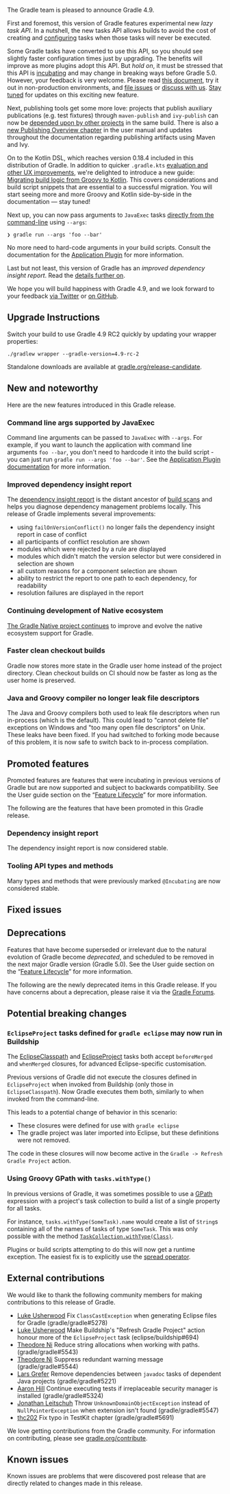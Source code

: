 The Gradle team is pleased to announce Gradle 4.9.

First and foremost, this version of Gradle features experimental new _lazy task API_.
In a nutshell, the new tasks API allows builds to avoid the cost of creating and [configuring](userguide/build_lifecycle.html) tasks when those tasks will never be executed.

Some Gradle tasks have converted to use this API, so you should see slightly faster configuration times just by upgrading.
The benefits will improve as more plugins adopt this API.
But _hold on_, it must be stressed that this API is [incubating](userguide/feature_lifecycle.html#sec:incubating_state) and may change in breaking ways before Gradle 5.0.
However, your feedback is very welcome.
Please read [this document](userguide/task_configuration_avoidance.html), try it out in non-production environments, and [file issues](https://github.com/gradle/gradle/issues) or [discuss with us](https://discuss.gradle.org).
[Stay tuned](https://newsletter.gradle.com) for updates on this exciting new feature.

Next, publishing tools get some more love: projects that publish auxiliary publications (e.g. test fixtures) through `maven-publish` and `ivy-publish` can now be [depended upon by other projects](https://github.com/gradle/gradle/issues/1061) in the same build.
There is also a [new Publishing Overview chapter](userguide/publishing_overview.html) in the user manual and updates throughout the documentation regarding publishing artifacts using Maven and Ivy.

On to the Kotlin DSL, which reaches version 0.18.4 included in this distribution of Gradle.
In addition to quicker `.gradle.kts` [evaluation and other UX improvements](https://github.com/gradle/kotlin-dsl/releases/tag/v0.18.4), we're delighted to introduce a new guide: [Migrating build logic from Groovy to Kotlin](https://guides.gradle.org/migrating-build-logic-from-groovy-to-kotlin/).
This covers considerations and build script snippets that are essential to a successful migration. 
You will start seeing more and more Groovy and Kotlin side-by-side in the documentation — stay tuned!  

Next up, you can now pass arguments to `JavaExec` tasks [directly from the command-line](#command-line-args-supported-by-javaexec) using `--args`:

    ❯ gradle run --args 'foo --bar'
    
No more need to hard-code arguments in your build scripts. 
Consult the documentation for the [Application Plugin](userguide/application_plugin.html#sec:application_usage) for more information.

Last but not least, this version of Gradle has an _improved dependency insight report_. Read the [details further on](#improved-dependency-insight-report).   

We hope you will build happiness with Gradle 4.9, and we look forward to your feedback [via Twitter](https://twitter.com/gradle) or [on GitHub](https://github.com/gradle).

## Upgrade Instructions

Switch your build to use Gradle 4.9 RC2 quickly by updating your wrapper properties:

`./gradlew wrapper --gradle-version=4.9-rc-2`

Standalone downloads are available at [gradle.org/release-candidate](https://gradle.org/release-candidate). 

## New and noteworthy

Here are the new features introduced in this Gradle release.

### Command line args supported by JavaExec

Command line arguments can be passed to `JavaExec` with `--args`. For example, if you want to launch the application with command line arguments `foo --bar`,
you don't need to hardcode it into the build script - you can just run `gradle run --args 'foo --bar'`.
See the [Application Plugin documentation](userguide/application_plugin.html#sec:application_usage) for more information.

### Improved dependency insight report

The [dependency insight report](userguide/inspecting_dependencies.html#sec:identifying_reason_dependency_selection) is the distant ancestor of [build scans](https://scans.gradle.com) and helps you diagnose dependency management problems locally.
This release of Gradle implements several improvements:

- using `failOnVersionConflict()` no longer fails the dependency insight report in case of conflict
- all participants of conflict resolution are shown
- modules which were rejected by a rule are displayed
- modules which didn't match the version selector but were considered in selection are shown
- all custom reasons for a component selection are shown
- ability to restrict the report to one path to each dependency, for readability
- resolution failures are displayed in the report

### Continuing development of Native ecosystem

[The Gradle Native project continues](https://github.com/gradle/gradle-native/blob/master/docs/RELEASE-NOTES.md#changes-included-in-gradle-49) to improve and evolve the native ecosystem support for Gradle.

### Faster clean checkout builds

Gradle now stores more state in the Gradle user home instead of the project directory. Clean checkout builds on CI should now be faster as long as the user home is preserved.

### Java and Groovy compiler no longer leak file descriptors

The Java and Groovy compilers both used to leak file descriptors when run in-process (which is the default).
This could lead to "cannot delete file" exceptions on Windows and "too many open file descriptors" on Unix.
These leaks have been fixed.  If you had switched to forking mode because of this problem, it is now safe to switch back to in-process compilation.

<!--
IMPORTANT: if this is a patch release, ensure that a prominent link is included in the foreword to all releases of the same minor stream.
Add-->

<!--
### Example new and noteworthy
-->

## Promoted features

Promoted features are features that were incubating in previous versions of Gradle but are now supported and subject to backwards compatibility.
See the User guide section on the “[Feature Lifecycle](userguide/feature_lifecycle.html)” for more information.

The following are the features that have been promoted in this Gradle release.

### Dependency insight report

The dependency insight report is now considered stable.

### Tooling API types and methods

Many types and methods that were previously marked `@Incubating` are now considered stable. 

## Fixed issues

## Deprecations

Features that have become superseded or irrelevant due to the natural evolution of Gradle become *deprecated*, and scheduled to be removed
in the next major Gradle version (Gradle 5.0). See the User guide section on the “[Feature Lifecycle](userguide/feature_lifecycle.html)” for more information.

The following are the newly deprecated items in this Gradle release. If you have concerns about a deprecation, please raise it via the [Gradle Forums](https://discuss.gradle.org).

<!--
### Example deprecation
-->

## Potential breaking changes

### `EclipseProject` tasks defined for `gradle eclipse` may now run in Buildship

The [EclipseClasspath](dsl/org.gradle.plugins.ide.eclipse.model.EclipseClasspath.html) and [EclipseProject](dsl/org.gradle.plugins.ide.eclipse.model.EclipseProject.html) tasks both accept `beforeMerged` and `whenMerged` closures, for advanced Eclipse-specific customisation.

Previous versions of Gradle did not execute the closures defined in `EclipseProject` when invoked from Buildship (only those in `EclipseClasspath`). Now Gradle executes them both, similarly to when invoked from the command-line.

This leads to a potential change of behavior in this scenario:
 - These closures were defined for use with `gradle eclipse`
 - The gradle project was later imported into Eclipse, but these definitions were not removed.

The code in these closures will now become active in the `Gradle -> Refresh Gradle Project` action.

<!--
### Example breaking change
-->

### Using Groovy GPath with `tasks.withType()`

In previous versions of Gradle, it was sometimes possible to use a [GPath](http://docs.groovy-lang.org/latest/html/documentation/#gpath_expressions) expression with a project's task collection to build a list of a single property for all tasks.

For instance, `tasks.withType(SomeTask).name` would create a list of `String`s containing all of the names of tasks of type `SomeTask`. This was only possible with the method [`TaskCollection.withType(Class)`](javadoc/org/gradle/api/tasks/TaskCollection.html#withType-java.lang.Class-).

Plugins or build scripts attempting to do this will now get a runtime exception.  The easiest fix is to explicitly use the [spread operator](http://docs.groovy-lang.org/latest/html/documentation/#_spread_operator).

## External contributions

We would like to thank the following community members for making contributions to this release of Gradle.

- [Luke Usherwood](https://github.com/lukeu) Fix `ClassCastException` when generating Eclipse files for Gradle (gradle/gradle#5278)
- [Luke Usherwood](https://github.com/lukeu) Make Buildship's "Refresh Gradle Project" action honour more of the `EclipseProject` task (eclipse/buildship#694)
- [Theodore Ni](https://github.com/tjni) Reduce string allocations when working with paths. (gradle/gradle#5543)
- [Theodore Ni](https://github.com/tjni) Suppress redundant warning message (gradle/gradle#5544)
- [Lars Grefer](https://github.com/larsgrefer) Remove dependencies between `javadoc` tasks of dependent Java projects (gradle/gradle#5221)
- [Aaron Hill](https://github.com/Aaron1011) Continue executing tests if irreplaceable security manager is installed (gradle/gradle#5324)
- [Jonathan Leitschuh](https://github.com/JLLeitschuh) Throw `UnknownDomainObjectException` instead of `NullPointerException` when extension isn't found (gradle/gradle#5547)
- [thc202](https://github.com/thc202) Fix typo in TestKit chapter (gradle/gradle#5691)

We love getting contributions from the Gradle community. For information on contributing, please see [gradle.org/contribute](https://gradle.org/contribute).

## Known issues

Known issues are problems that were discovered post release that are directly related to changes made in this release.
